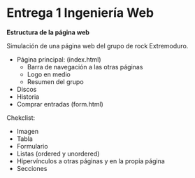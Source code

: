 # Entrega 1 Ingeniería Web
**Estructura de la página web**

Simulación de una página web del grupo de rock Extremoduro.

- Página principal: (index.html)
    - Barra de navegación a las otras páginas
    - Logo en medio
    - Resumen del grupo
- Discos
- Historia
- Comprar entradas (form.html)


Chekclist:
- Imagen
- Tabla
- Formulario
- Listas (ordered y unordered)
- Hipervínculos a otras páginas y en la propia página
- Secciones

